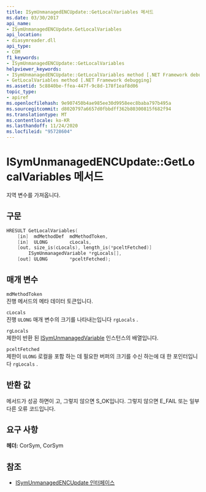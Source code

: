 ```yaml
---
title: ISymUnmanagedENCUpdate::GetLocalVariables 메서드
ms.date: 03/30/2017
api_name:
- ISymUnmanagedENCUpdate.GetLocalVariables
api_location:
- diasymreader.dll
api_type:
- COM
f1_keywords:
- ISymUnmanagedENCUpdate::GetLocalVariables
helpviewer_keywords:
- ISymUnmanagedENCUpdate::GetLocalVariables method [.NET Framework debugging]
- GetLocalVariables method [.NET Framework debugging]
ms.assetid: 5c8840be-ffea-447f-9c8d-178f1eaf8d06
topic_type:
- apiref
ms.openlocfilehash: 9e907450b4ae985ee30d9958eec8baba797b495a
ms.sourcegitcommit: d8020797a6657d0fbbdff362b80300815f682f94
ms.translationtype: MT
ms.contentlocale: ko-KR
ms.lasthandoff: 11/24/2020
ms.locfileid: "95728604"
---
```

# <a name="isymunmanagedencupdategetlocalvariables-method"></a>ISymUnmanagedENCUpdate::GetLocalVariables 메서드

지역 변수를 가져옵니다.  
  
## <a name="syntax"></a>구문  
  
```cpp  
HRESULT GetLocalVariables(  
    [in]  mdMethodDef  mdMethodToken,  
    [in]  ULONG        cLocals,  
    [out, size_is(cLocals), length_is(*pceltFetched)]  
        ISymUnmanagedVariable *rgLocals[],  
    [out] ULONG        *pceltFetched);  
```  
  
## <a name="parameters"></a>매개 변수  

 `mdMethodToken`  
 진행 메서드의 메타 데이터 토큰입니다.  
  
 `cLocals`  
 진행 `ULONG` 매개 변수의 크기를 나타내는입니다 `rgLocals` .  
  
 `rgLocals`  
 제한이 반환 된 [ISymUnmanagedVariable](isymunmanagedvariable-interface.md) 인스턴스의 배열입니다.  
  
 `pceltFetched`  
 제한이 `ULONG` 로컬을 포함 하는 데 필요한 버퍼의 크기를 수신 하는에 대 한 포인터입니다 `rgLocals` .  
  
## <a name="return-value"></a>반환 값  

 메서드가 성공 하면이 고, 그렇지 않으면 S_OK입니다. 그렇지 않으면 E_FAIL 또는 일부 다른 오류 코드입니다.  
  
## <a name="requirements"></a>요구 사항  

 **헤더:** CorSym, CorSym  
  
## <a name="see-also"></a>참조

- [ISymUnmanagedENCUpdate 인터페이스](isymunmanagedencupdate-interface.md)
